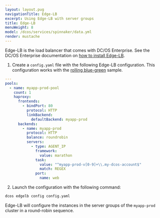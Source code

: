 ```yaml
---
layout: layout.pug
navigationTitle: Edge-LB
excerpt: Using Edge-LB with server groups
title: Edge-LB
menuWeight: 8
model: /dcos/services/spinnaker/data.yml
render: mustache
---
```


Edge-LB is the load balancer that comes with DC/OS Enterprise. See the DC/OS Enterprise documentation on [how to install Edge-LB](/services/edge-lb/1.2/installing/).

1. Create a `config.yaml` file with the following Edge-LB configuration. This configuration works with the [rolling blue-green](/services/spinnaker/0.3.1-1.9.2/quick-start-guide/pipelines/#creating-a-rolling-blue-green-pipeline) sample.

```yaml
---
pools:
  - name: myapp-prod-pool
    count: 1
    haproxy:
      frontends:
        - bindPort: 80
          protocol: HTTP
          linkBackend:
            defaultBackend: myapp-prod
      backends:
        - name: myapp-prod
          protocol: HTTP
          balance: roundrobin
          servers:
            - type: AGENT_IP
              framework:
                value: marathon
              task:
                value: "^myapp-prod-v[0-9]+\\.my-dcos-account$"
                match: REGEX
              port:
                name: web
```
2. Launch the configuration with the following command:

```bash
dcos edgelb config config.yaml
```

Edge-LB will configure the instances in the server groups of the `myapp-prod` cluster in a round-robin sequence.

